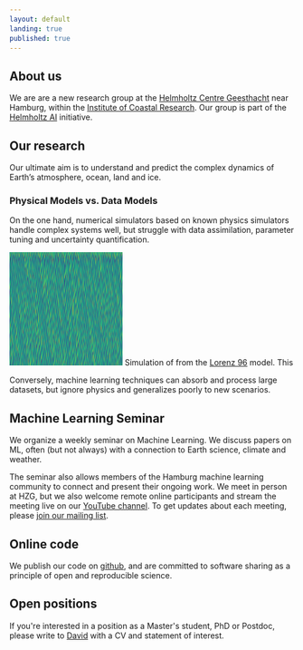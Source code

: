 ```yaml
---
layout: default
landing: true
published: true
---
```


## About us
We are are a new research group at the [Helmholtz Centre Geesthacht](https://www.hzg.de/index.php.en) near Hamburg, within the [Institute of Coastal Research](https://www.hzg.de/institutes_platforms/coastal_research/index.php.en). Our group is part of the [Helmholtz AI](https://www.helmholtz.ai/) initiative.

## Our research
Our ultimate aim is to understand and predict the complex dynamics of Earth’s atmosphere, ocean, land and ice.

### Physical Models vs. Data Models 
On the one hand, numerical simulators based on known physics simulators handle complex systems well, but struggle with data assimilation, parameter tuning and uncertainty quantification.

<img src="L96.png" width="200" height="200" /> Simulation of from the [Lorenz 96](http://eaps4.mit.edu/research/Lorenz/Predicability_a_Problem_2006.pdf) model. This

Conversely, machine learning techniques can absorb and process large datasets, but ignore physics and generalizes poorly to new scenarios.

## Machine Learning Seminar
We organize a weekly seminar on Machine Learning. We discuss papers on ML, often (but not always) with a connection to Earth science, climate and weather.

The seminar also allows members of the Hamburg machine learning community to connect and present their ongoing work. We meet in person at HZG, but we also welcome remote online participants and stream the meeting live on our [YouTube channel](https://www.youtube.com/channel/UCyXAYFO3h-tBIEbPEqMnNKw). To get updates about each meeting, please [join our mailing list](https://groups.google.com/forum/#!forum/mlhzg/join). 

## Online code
We publish our code on [github](https://github.com/m-dml), and are committed to software sharing as a principle of open and reproducible science.

## Open positions
If you're interested in a position as a Master's student, PhD or Postdoc, please write to [David](david.greenberg@hzg.de) with a CV and statement of interest. 